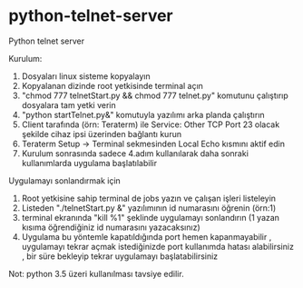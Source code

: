 # python-telnet-server
Python telnet server

Kurulum:
1) Dosyaları linux sisteme kopyalayın
2) Kopyalanan dizinde root yetkisinde terminal açın
3) "chmod 777 telnetStart.py && chmod 777 telnet.py" komutunu çalıştırıp dosyalara tam yetki verin
4) "python startTelnet.py&" komutuyla yazılımı arka planda çalıştırın
5) Client tarafında (örn: Teraterm) ile Service: Other TCP Port 23 olacak şekilde cihaz ipsi üzerinden bağlantı kurun
6) Teraterm Setup -> Terminal sekmesinden Local Echo kısmını aktif edin
7) Kurulum sonrasında sadece 4.adım kullanılarak daha sonraki kullanımlarda uygulama başlatılabilir

Uygulamayı sonlandırmak için
1) Root yetkisine sahip terminal de jobs yazın ve çalışan işleri listeleyin
2) Listeden "./telnetStart.py &" yazılımının id numarasını öğrenin (örn:1)
3) terminal ekranında "kill %1" şeklinde uygulamayı sonlandırın (1 yazan kısıma öğrendiğiniz id numarasını yazacaksınız)
4) Uygulama bu yöntemle kapatıldığında port hemen kapanmayabilir , uygulamayı tekrar açmak istediğinizde port kullanımda hatası alabilirsiniz , bir süre bekleyip tekrar uygulamayı başlatabilirsiniz

Not: python 3.5 üzeri kullanılması tavsiye edilir.
